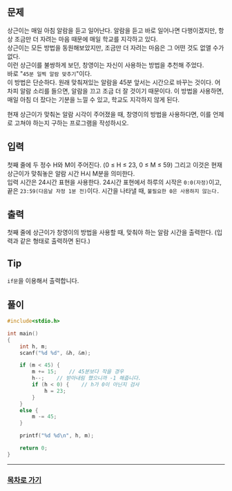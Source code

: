 ## 문제

상근이는 매일 아침 알람을 듣고 일어난다. 알람을 듣고 바로 일어나면 다행이겠지만, 항상 조금만 더 자려는 마음 때문에 매일 학교를 지각하고 있다.  
상근이는 모든 방법을 동원해보았지만, 조금만 더 자려는 마음은 그 어떤 것도 없앨 수가 없다.  
이런 상근이를 불쌍하게 보던, 창영이는 자신이 사용하는 방법을 추천해 주었다.  
바로 "`45분 일찍 알람 맞추기`"이다.  
이 방법은 단순하다. 원래 맞춰져있는 알람을 45분 앞서는 시간으로 바꾸는 것이다. 어차피 알람 소리를 들으면, 알람을 끄고 조금 더 잘 것이기 때문이다. 이 방법을 사용하면, 매일 아침 더 잤다는 기분을 느낄 수 있고, 학교도 지각하지 않게 된다.

현재 상근이가 맞춰논 알람 시각이 주어졌을 때, 창영이의 방법을 사용하다면, 이를 언제로 고쳐야 하는지 구하는 프로그램을 작성하시오.

## 입력

첫째 줄에 두 정수 H와 M이 주어진다. (0 ≤ H ≤ 23, 0 ≤ M ≤ 59) 그리고 이것은 현재 상근이가 맞춰놓은 알람 시간 H시 M분을 의미한다.  
입력 시간은 24시간 표현을 사용한다. 24시간 표현에서 하루의 시작은 `0:0(자정)`이고, 끝은 `23:59(다음날 자정 1분 전)`이다. 시간을 나타낼 때, `불필요한 0은 사용하지 않는다.`

## 출력

첫째 줄에 상근이가 창영이의 방법을 사용할 때, 맞춰야 하는 알람 시간을 출력한다. (입력과 같은 형태로 출력하면 된다.)

## Tip

`if문`을 이용해서 출력합니다.

## 풀이
```c
#include<stdio.h>

int main()
{
	int h, m;
	scanf("%d %d", &h, &m);

	if (m < 45) {
		m += 15;    // 45분보다 작을 경우
		h--;    // 받아내림 했으니까 -1 해줍니다.
		if (h < 0) {    // h가 0이 아닌지 검사
			h = 23;
		}
	}
	else {
		m -= 45;
	}

	printf("%d %d\n", h, m);

	return 0;
}
```
---

### [목차로 가기](./../../../../)
